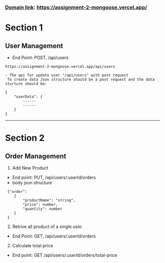 
### [Domain link]( https://assignment-2-mongoose.vercel.app/): https://assignment-2-mongoose.vercel.app/

# Section 1 
## User Management 
- End Point: POST,  /api/users 
```
https://assignment-2-mongoose.vercel.app/api/users

```


```
- The api for update user "/api/users" with post request
 To create data Json structure should be a post request and the data sturture should be:

{
    "userData": {
        ------
        ------
    }
}
```



------------------------------

# Section 2 
## Order Management
 1. Add New Product 

- End point: PUT, /api/users/:userId/orders
- body json structure 
```
 {"order": 
    {
        "productName": "string",
        "price": number,
        "quantity": number
    }           
 }
```

2. Retrive all product of a single user. 
- End Point: GET, /api/users/:userId/orders 

2. Calculate total price 
- End point: GET /api/users/:userId/orders/total-price
